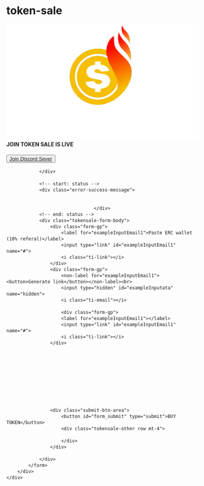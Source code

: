# token-sale<!doctype html>
<html class="no-js" lang="">

<meta http-equiv="content-type" content="text/html;charset=UTF-8" /><!-- /Added by HTTrack -->
<head>
    <meta charset="utf-8">
    <meta http-equiv="x-ua-compatible" content="ie=edge">
    <title>TOKENSALE</title>
    <meta name="description" content="">
    <meta name="viewport" content="width=device-width, initial-scale=1">
    <link rel="shortcut icon" type="image/png" href="assets/images/favicon.png">
    <!-- Place favicon.ico in the root directory -->
    <!-- all css here -->
    <!-- bootstrap v3.3.7 css -->
    <link rel="stylesheet" href="assets/css/bootstrap.min.css">
    <!-- animate.css -->
    <link rel="stylesheet" href="assets/css/animate.css">
    <!-- owl.carousel css -->
    <link rel="stylesheet" href="assets/css/owl.carousel.min.css">
    <!-- font-awesome css -->
    <link rel="stylesheet" href="assets/css/font-awesome.min.css">
    <!-- flaticon.css -->
    <link rel="stylesheet" href="assets/css/flaticon.css">
    <!-- perfect-scrollbar.css -->
    <link rel="stylesheet" href="assets/css/perfect-scrollbar.css">
    <!-- datatables.bootstrap.css -->
    <link rel="stylesheet" href="assets/css/datatables.bootstrap.css">
    <!-- datatables.min.css -->
    <link rel="stylesheet" href="assets/css/datatables.min.css">
    <!-- jQuery-plugin-progressbar.css -->
    <link rel="stylesheet" href="assets/css/jQuery-plugin-progressbar.css">
    <!-- magnific-popup.css -->
    <link rel="stylesheet" href="assets/css/magnific-popup.css">
    <!-- metisMenu.min.css -->
    <link rel="stylesheet" href="assets/css/metisMenu.min.css">
    <!-- editor.css -->
    <link rel="stylesheet" href="assets/css/editor.css">
    <!-- style css -->
    <link rel="stylesheet" href="assets/css/styles.css">
    <!-- responsive css -->
    <link rel="stylesheet" href="assets/css/responsive.css">
    <!-- modernizr css -->
    <script src="assets/js/vendor/modernizr-2.8.3.min.js"></script>
</head>

<body class="tokensale">
<div class="preloader-wrapper">
    <div class="spinner">
        <div class="double-bounce1"></div>
        <div class="double-bounce2"></div>
    </div>
</div>

<!-- preloader area end -->
<!-- tokensale area start -->
<div class="tokensale-area">
    <div class="container">
        <div class="tokensale-box ptb--100">
            <form method="post" action="#">
                <input type="hidden" name="_token" value="DfVXGvrx9iP998cuLxHJ0D8SO0FlZhXJO5uYxALE">
                <div class="tokensale-form-head">
                    <h4 style="color:#202020 !important"><img src="assets/images/fire111.png">JOIN TOKEN SALE IS LIVE</h4>
                     <button><a href="https://discord.gg/9w95zs">Join Discord Sever</a></button>
                    
                </div>
               
                <!-- start: status -->
                <div class="error-success-message">
                    
                    
                                    </div>
                <!-- end: status -->
                <div class="tokensale-form-body">
                    <div class="form-gp">
                        <label for="exampleInputEmail1">Paste ERC wallet (10% referal)</label>
                        <input type="link" id="exampleInputEmail1" name="#">
                        <i class="ti-link"></i>
                    </div>
                    <div class="form-gp">
                        <non-label for="exampleInputEmail1"><button>Generate link</button></non-label><br>
                        <input type="hidden" id="exampleInputata" name="hidden">
                        <i class="ti-email"></i>
                        
                        <div class="form-gp">
                        <label for="exampleInputEmail1"></label>
                        <input type="link" id="exampleInputEmail1" name="#">
                        <i class="ti-link"></i>
                    </div>
                    
                            
                                
                                
                            
                        
                        
                            
                        
                    
                    <div class="submit-btn-area">
                        <button id="form_submit" type="submit">BUY TOKEN</button>
                        <div class="tokensale-other row mt-4">
                            
                        </div>
                    </div>
                   
                </div>
            </form>
        </div>
    </div>
</div>
<!-- tokensale area end -->
<!-- jquery latest version -->
<script src="assets/js/vendor/jquery-2.2.4.min.js"></script>
<!-- popper.min.js -->
<script src="assets/js/popper.min.js"></script>
<!-- bootstrap js -->
<script src="assets/js/bootstrap.min.js"></script>
<!-- owl.carousel.2.0.0-beta.2.4 css -->
<script src="assets/js/owl.carousel.min.js"></script>
<!-- scrollup.js -->
<script src="assets/js/scrollup.js"></script>
<!-- isotope.pkgd.min.js -->
<script src="assets/js/isotope.pkgd.min.js"></script>
<!-- jquery.counterup.min.js -->
<script src="assets/js/jquery.counterup.min.js"></script>
<!-- waypoints.min.js -->
<script src="assets/js/waypoints.min.js"></script>
<!-- perfect-scrollbar.min.js -->
<script src="assets/js/perfect-scrollbar.min.js"></script>
<!-- imagesloaded.pkgd.min.js -->
<script src="assets/js/imagesloaded.pkgd.min.js"></script>
<!-- magnific_popup.js -->
<script src="assets/js/magnific_popup.js"></script>
<!-- jQuery-plugin-progressbar.js -->
<script src="assets/js/jQuery-plugin-progressbar.js"></script>
<!-- datatables.all.min.js -->
<script src="assets/js/datatables.all.min.js"></script>
<!-- datatables.all.min.js -->
<script src="assets/js/datatables.bootstrap.js"></script>
<!-- datatables.all.min.js -->
<script src="assets/js/datatables.min.js"></script>
<!-- magnific_popup.js -->
<script src="assets/js/metisMenu.min.js"></script>
<!-- editor.js -->
<script src="assets/js/editor.js"></script>
<!-- main js -->
<script src="assets/js/scripts.js"></script>
<script src="assets/js/user_signup_signin.js"></script>
</body>



</html>
